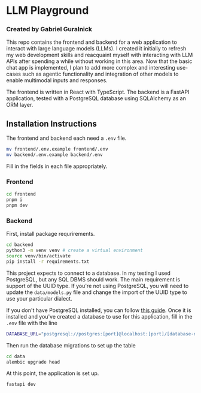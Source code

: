 # LLM Playground
### Created by Gabriel Guralnick

This repo contains the frontend and backend for a web application to interact with large language models (LLMs). I created it initially to refresh my web development skills and reacquaint myself with interacting with LLM APIs after spending a while without working in this area. Now that the basic chat app is implemented, I plan to add more complex and interesting use-cases such as agentic functionality and integration of other models to enable multimodal inputs and responses.

The frontend is written in React with TypeScript.
The backend is a FastAPI application, tested with a PostgreSQL database using SQLAlchemy as an ORM layer.

## Installation Instructions

The frontend and backend each need a `.env` file.
```bash
mv frontend/.env.example frontend/.env
mv backend/.env.example backend/.env
```
Fill in the fields in each file appropriately.

### Frontend

```bash
cd frontend
pnpm i
pnpm dev
```

### Backend
First, install package requrirements.
```bash
cd backend
python3 -m venv venv # create a virtual environment
source venv/bin/activate
pip install -r requirements.txt
```
This project expects to connect to a database. In my testing I used PostgreSQL, but any SQL DBMS should work. The main requirement is support of the UUID type. If you're not using PostgreSQL, you will need to update the `data/models.py` file and change the import of the UUID type to use your particular dialect.

If you don't have PostgreSQL installed, you can follow [this guide](https://www.prisma.io/dataguide/postgresql/setting-up-a-local-postgresql-database#setting-up-postgresql-on-macos). Once it is installed and you've created a database to use for this application, fill in the `.env` file with the line
```bash
DATABASE_URL="postgresql://postgres:[port]@localhost:[port]/[database-name]"
```

Then run the database migrations to set up the table
```bash
cd data
alembic upgrade head
```

At this point, the application is set up.
```bash
fastapi dev
```